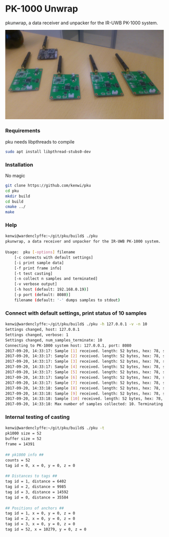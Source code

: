 # PK-1000 Unwrap
pkunwrap, a data receiver and unpacker for the IR-UWB PK-1000 system.

![](https://github.com/kenwi/pku/blob/master/pk1000.jpg)

### Requirements 
pku needs libpthreads to compile
```bash
sudo apt install libpthread-stubs0-dev
```

### Installation
No magic
```bash
git clone https://github.com/kenwi/pku
cd pku
mkdir build
cd build
cmake ../
make
```

### Help
```bash
kenwi@wardenclyffe:~/git/pku/build$ ./pku
pkunwrap, a data receiver and unpacker for the IR-UWB PK-1000 system.

Usage:	pku [-options] filename
	[-c connects with default settings]
	[-i print sample data]
	[-f print frame info]
	[-t test casting]
	[-n collect n samples and terminated]
	[-v verbose output]
	[-h host (default: 192.168.0.19)]
	[-p port (default: 8080)]
	filename (default: '-' dumps samples to stdout)
```

### Connect with default settings, print status of 10 samples
```bash
kenwi@wardenclyffe:~/git/pku/build$ ./pku -h 127.0.0.1 -v -n 10
Settings changed, host: 127.0.0.1
Settings changed, verbose: 1
Settings changed, num_samples_terminate: 10
Connecting to PK-1000 system host: 127.0.0.1, port: 8080
2017-09-20, 14:33:17: Sample [1] received. length: 52 bytes, hex: 78, status: OK
2017-09-20, 14:33:17: Sample [2] received. length: 52 bytes, hex: 78, status: OK
2017-09-20, 14:33:17: Sample [3] received. length: 52 bytes, hex: 78, status: OK
2017-09-20, 14:33:17: Sample [4] received. length: 52 bytes, hex: 78, status: OK
2017-09-20, 14:33:17: Sample [5] received. length: 52 bytes, hex: 78, status: OK
2017-09-20, 14:33:17: Sample [6] received. length: 52 bytes, hex: 78, status: OK
2017-09-20, 14:33:17: Sample [7] received. length: 52 bytes, hex: 78, status: OK
2017-09-20, 14:33:18: Sample [8] received. length: 52 bytes, hex: 78, status: OK
2017-09-20, 14:33:18: Sample [9] received. length: 52 bytes, hex: 78, status: OK
2017-09-20, 14:33:18: Sample [10] received. length: 52 bytes, hex: 78, status: OK
2017-09-20, 14:33:18: Max number of samples collected: 10. Terminating.
```

### Internal testing of casting
```bash
kenwi@wardenclyffe:~/git/pku/build$ ./pku -t
pk1000 size = 52
buffer size = 52
frame = 14391

## pk1000 info ##
counts = 52
tag id = 0, x = 0, y = 0, z = 0

## Distances to tags ##
tag id = 1, distance = 6402
tag id = 2, distance = 9985
tag id = 3, distance = 14592
tag id = 0, distance = 35584

## Positions of anchors ##
tag id = 1, x = 0, y = 0, z = 0
tag id = 2, x = 0, y = 0, z = 0
tag id = 3, x = 0, y = 0, z = 0
tag id = 52, x = 10279, y = 0, z = 0
```
